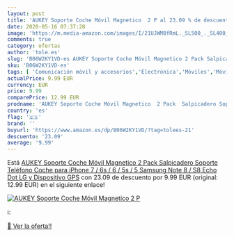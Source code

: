```yaml
---
layout: post
title: 'AUKEY Soporte Coche Móvil Magnetico  2 P al 23.09 % de descuento'
date: 2020-05-16 07:37:28
image: 'https://m.media-amazon.com/images/I/21UJWM8fRmL._SL500_._SL400_.jpg'
comments: true
category: ofertas
author: 'tole.es'
slug: 'B06W2KY1VD-es AUKEY Soporte Coche Móvil Magnetico 2 Pack Salpicadero...'
sku: 'B06W2KY1VD-es'
tags: [ 'Comunicación móvil y accesorios','Electrónica','Móviles','Móviles y smartphones libres','iphone', ]
actualPrice: 9.99 EUR
currency: EUR
price: 9.99
comparePrice: 12.99 EUR
prodname: 'AUKEY Soporte Coche Móvil Magnetico  2 Pack  Salpicadero Soporte Teléfono Coche para iPhone 7 / 6s / 6 / 5s / 5  Samsung Note 8 / S8  Echo Dot  LG y Dispositivo GPS'
country: 'es'
flag: '🇪🇸'
brand: ''
buyurl: 'https://www.amazon.es/dp/B06W2KY1VD/?tag=tolees-21'
descuento: '23.09'
average: '9.99'
---
```


Está [AUKEY Soporte Coche Móvil Magnetico  2 Pack  Salpicadero Soporte Teléfono Coche para iPhone 7 / 6s / 6 / 5s / 5  Samsung Note 8 / S8  Echo Dot  LG y Dispositivo GPS](https://www.amazon.es/dp/B06W2KY1VD/?tag=tolees-21) con 23.09 de descuento por 9.99 EUR (original: 12.99 EUR) en el siguiente enlace!

[![AUKEY Soporte Coche Móvil Magnetico  2 P](https://m.media-amazon.com/images/I/21UJWM8fRmL._SL500_._SL400_.jpg)](https://www.amazon.es/dp/B06W2KY1VD/?tag=tolees-21)

ℹ️:


[🛒 Ver la oferta!!](https://www.amazon.es/dp/B06W2KY1VD/?tag=tolees-21)
